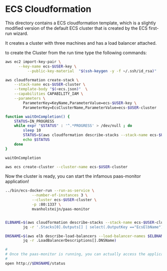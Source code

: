 # ECS Cloudformation

This directory contains a ECS cloudformation template, which is a slightly modified version of the
default ECS cluster that is created by the ECS first-run wizard.

It creates a cluster with three machines and has a load balancer attached.

to create the Cluster from the run time type the following commands:

``` bash
aws ec2 import-key-pair \
	  --key-name ecs-$USER-key \
          --public-key-material  "$(ssh-keygen -y -f ~/.ssh/id_rsa)" 

aws cloudformation create-stack \
	--stack-name ecs-$USER-cluster \
	--template-body "$(<ecs.json)"  \
	--capabilities CAPABILITY_IAM \
	--parameters \
		ParameterKey=KeyName,ParameterValue=ecs-$USER-key \
		ParameterKey=EcsClusterName,ParameterValue=ecs-$USER-cluster 

function waitOnCompletion() {
	STATUS=IN_PROGRESS
	while expr "$STATUS" : '^.*PROGRESS' > /dev/null ; do
		sleep 10
		STATUS=$(aws cloudformation describe-stacks --stack-name ecs-$USER-cluster | jq -r '.Stacks[0].StackStatus')
		echo $STATUS
	done
}

waitOnCompletion

aws ecs create-cluster --cluster-name ecs-$USER-cluster
```

Now the cluster is ready, you can start the infamous paas-monitor application!

``` bash
../bin/ecs-docker-run --run-as-service \
			--number-of-instances 3 \
			--cluster ecs-$USER-cluster \
			-p :80:1337 \
			mvanholsteijn/paas-monitor


ELBNAME=$(aws cloudformation describe-stacks --stack-name ecs-$USER-cluster | \
		jq -r '.Stacks[0].Outputs[] | select(.OutputKey =="EcsElbName") | .OutputValue') 

DNSNAME=$(aws elb describe-load-balancers --load-balancer-names $ELBNAME | \
		jq -r .LoadBalancerDescriptions[].DNSName)

#
# Once the paas-monitor is running, you can actually access the application
#
open http://$DNSNAME/status

```

